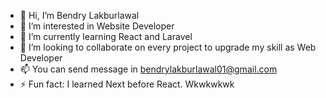 - 👋 Hi, I’m Bendry Lakburlawal
- 👀 I’m interested in Website Developer
- 🌱 I’m currently learning React and Laravel
- 💞️ I’m looking to collaborate on every project to upgrade my skill as Web Developer
- 📫 You can send message in bendrylakburlawal01@gmail.com
- ⚡ Fun fact: I learned Next before React. Wkwkwkwk

<!---
Kaben011201/Kaben011201 is a ✨ special ✨ repository because its `README.md` (this file) appears on your GitHub profile.
You can click the Preview link to take a look at your changes.
--->
